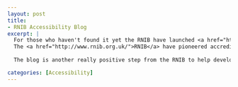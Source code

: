 ```yaml
--- 
layout: post
title: 
- RNIB Accessibility Blog
excerpt: |
  For those who haven't found it yet the RNIB have launched <a href="http://www.rnib.org.uk/wacblog/">a new Web Accessibility Blog</a>.
  The <a href="http://www.rnib.org.uk/">RNIB</a> have pioneered accreditation for websites that are accessible to partially sighted and blind users. Their <a href="http://www.rnib.org.uk/xpedio/groups/public/documents/code/public_rnib008789.hcsp">Web Access centre</a> it is well worth a visit. There are plenty of resources avaialble to help developers improve and test their sites and even achieve <a href="http://www.rnib.org.uk/xpedio/groups/public/documents/publicwebsite/public_seeitrightaudit.hcsp">See It Right accreditation</a>.
  
  The blog is another really positive step from the RNIB to help developers and clients to understand the merits and application of Accessibility. 

categories: [Accessibility]
---
```


